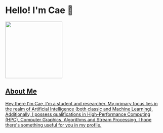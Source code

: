 # Hello! I'm Cae 🌟

<div>
  <a href="https://github.com/caemuller">
    <img height="180em" src="https://github-readme-stats.vercel.app/api?username=caemuller&show_icons=true&theme=radical&include_all_commits=true&count_private=true"/>
</div>

## About Me

Hey there I'm Cae, I'm a student and researcher. My primary focus lies in the realm of Artificial Intelligence (both classic and Machine Learning). Additionally, I possess qualifications in High-Performance Computing (HPC), Computer Graphics, Algorithms and Stream Processing, I hope there's something useful for you in my profile.



